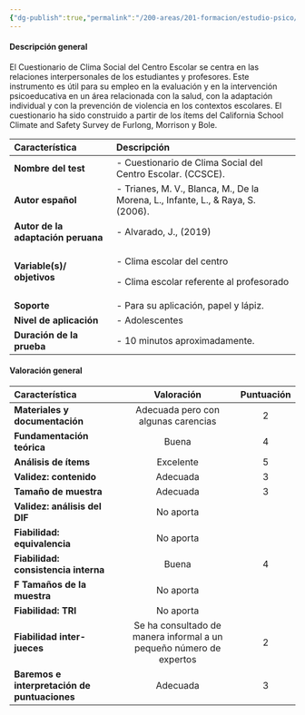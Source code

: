 ```yaml
---
{"dg-publish":true,"permalink":"/200-areas/201-formacion/estudio-psico/proyecto-equipamiento-instrumental-dioses/cuestionario-para-evaluar-clima-social-del-centro-escolar-ccsce/","dgPassFrontmatter":true}
---
```


#### <a name="_8zxpx7baz42"></a>**Descripción general**
El Cuestionario de Clima Social del Centro Escolar se centra en las relaciones interpersonales de los estudiantes y profesores. Este instrumento es útil para su empleo en la evaluación y en la intervención psicoeducativa en un área relacionada con la salud, con la adaptación individual y con la prevención de violencia en los contextos escolares. El cuestionario ha sido construido a partir de los ítems del California School Climate and Safety Survey  de Furlong, Morrison y Bole. 

|**Característica**|**Descripción**|
| :- | :- |
|**Nombre del test**|- Cuestionario de Clima Social del Centro Escolar. (CCSCE).|
|**Autor español**|- Trianes, M. V., Blanca, M., De la Morena, L., Infante, L., & Raya, S. (2006).|
|**Autor de la adaptación peruana**|- Alvarado, J., (2019)|
|**Variable(s)/ objetivos**|<p>- Clima escolar del centro</p><p>- Clima escolar referente al profesorado</p>|
|**Soporte**|- Para su aplicación, papel y lápiz. |
|**Nivel de aplicación**|- Adolescentes|
|**Duración de la prueba**|- 10 minutos aproximadamente. |

#### <a name="_rvxixpnbievg"></a>**Valoración general**

|**Característica**|**Valoración**|**Puntuación**|
| :- | :-: | :-: |
|**Materiales y documentación**|Adecuada pero con algunas carencias|2|
|**Fundamentación teórica**|Buena |4|
|**Análisis de ítems**|Excelente|5|
|**Validez: contenido**|Adecuada|3|
|**Tamaño de muestra**|Adecuada|3|
|**Validez: análisis del DIF**|No aporta||
|**Fiabilidad: equivalencia**|No aporta||
|**Fiabilidad: consistencia interna**|Buena|4|
|**F Tamaños de la muestra**|No aporta ||
|**Fiabilidad: TRI**|No aporta||
|**Fiabilidad inter-jueces**|Se ha consultado de manera informal a un pequeño número de expertos|2|
|**Baremos e interpretación de puntuaciones**|Adecuada|3|
